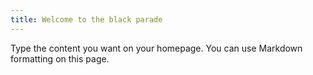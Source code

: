 ```yaml
---
title: Welcome to the black parade
---
```


Type the content you want on your homepage. You can use Markdown formatting on this page.
